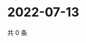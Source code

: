 # 2022-07-13

共 0 条

<!-- BEGIN WEIBO -->
<!-- 最后更新时间 Wed Jul 13 2022 02:20:10 GMT+0800 (China Standard Time) -->

<!-- END WEIBO -->
